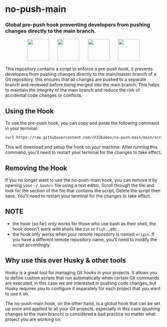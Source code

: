 # no-push-main

### Global pre-push hook preventing developers from pushing changes directly to the main branch.

<div align="center">

<img src="https://upload.wikimedia.org/wikipedia/commons/thumb/3/3f/Git_icon.svg/97px-Git_icon.svg.png?20220905010122" height="70" width="70"/> &nbsp;&nbsp;&nbsp;&nbsp;&nbsp;
<img src="https://external-content.duckduckgo.com/iu/?u=https%3A%2F%2Fwww.pngkey.com%2Fpng%2Ffull%2F178-1787243_github-icon-png.png&f=1&nofb=1&ipt=4af43bdb93a98c8c9614479af05cf886612863e0786d66282eac27ff59b43ac1&ipo=images" height="70" width="70"/> &nbsp;&nbsp;&nbsp;&nbsp;&nbsp;
<img src="https://cdn.worldvectorlogo.com/logos/gitlab.svg" height="70" width="70"/> &nbsp;&nbsp;&nbsp;&nbsp;&nbsp;
<img src="https://cdn-icons-png.flaticon.com/512/6125/6125001.png" height="70" width="70"/> 
</div>


This repository contains a script to enforce a pre-push hook, it prevents developers from pushing changes directly to the main/master branch of a Git repository. this ensures that all changes are pushed to a separate branch and reviewed before being merged into the main branch, This helps to maintain the integrity of the main branch and reduce the risk of accidental code changes or conflicts.

## Using the Hook

To use the pre-push hook, you can copy and paste the following command in your terminal:

```sh
curl https://raw.githubusercontent.com/ch33kaboo/no-push-main/main/script.sh >> ~/.bashrc
```

This will download and setup the hook on your machine. After running this command, you'll need to restart your terminal for the changes to take effect.

## Removing the Hook

If you no longer want to use the no-push-main hook, you can remove it by opening your `~/.bashrc` file using a text editor, Scroll through the file and look for the section of the file that contains the script, Delete the script then save. You'll need to restart your terminal for the changes to take effect.

## NOTE

- the hook (so far) only works for those who use bash as their shell, the hook doesn't work with shells like ```Zsh``` or ```Fish``` ...etc .
- the hook only works when your remote repository is named ```origin```. If you have a different remote repository name, you'll need to modify the script accordingly.

## Why use this over Husky & other tools

Husky is a great tool for managing Git hooks in your projects. It allows you to define custom scripts that run automatically when certain Git commands are executed, in this case we are interested in pushing code changes, but Husky requires you to configure it separately for each project that you want to use it on.

The no-push-main hook, on the other hand, is a global hook that can be set up once and applied to all your Git projects, especially in this case (pushing changes to the main branch) is considered a bad practice no matter what project you are working on.